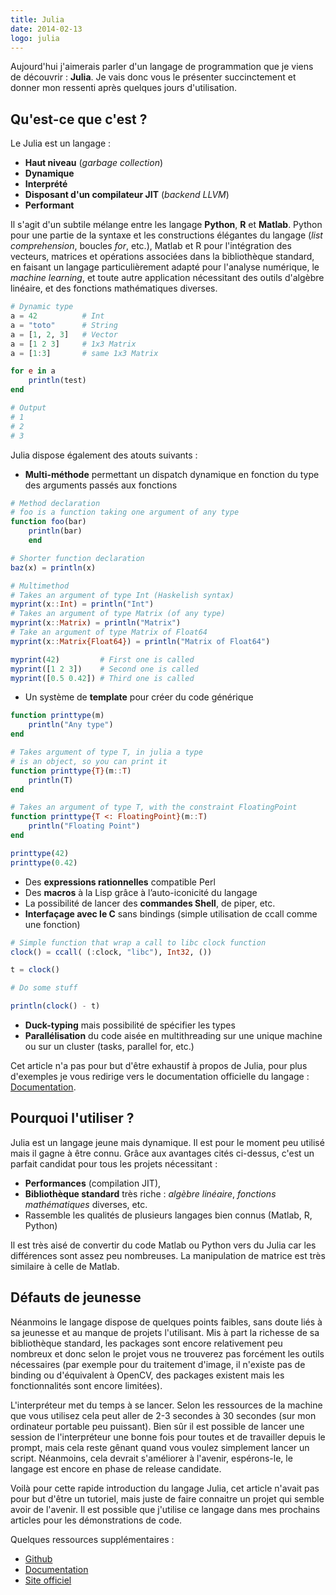 ```yaml
---
title: Julia
date: 2014-02-13
logo: julia
---
```


Aujourd'hui j'aimerais parler d'un langage de programmation que je viens de
découvrir : **Julia**. Je vais donc vous le présenter succinctement et donner
mon ressenti après quelques jours d'utilisation.

## Qu'est-ce que c'est ?

Le Julia est un langage :

* **Haut niveau** (_garbage collection_)
* **Dynamique**
* **Interprété**
* **Disposant d'un compilateur JIT** (_backend LLVM_)
* **Performant**

Il s'agit d'un subtile mélange entre les langage **Python**, **R** et
**Matlab**. Python pour une partie de la syntaxe et les constructions élégantes du
langage (_list comprehension_, boucles _for_, etc.), Matlab et R pour l'intégration
des vecteurs, matrices et opérations associées dans la bibliothèque standard,
en faisant un langage particulièrement adapté pour l'analyse numérique, le
_machine learning_, et toute autre application nécessitant des outils d'algèbre
linéaire, et des fonctions mathématiques diverses.

```julia
# Dynamic type
a = 42          # Int
a = "toto"      # String
a = [1, 2, 3]   # Vector
a = [1 2 3]     # 1x3 Matrix
a = [1:3]       # same 1x3 Matrix

for e in a
    println(test)
end

# Output
# 1
# 2
# 3
```


Julia dispose également des atouts suivants :

* **Multi-méthode** permettant un dispatch dynamique en fonction du type des arguments passés aux fonctions

```julia
# Method declaration
# foo is a function taking one argument of any type
function foo(bar)
    println(bar)
    end

# Shorter function declaration
baz(x) = println(x)

# Multimethod
# Takes an argument of type Int (Haskelish syntax)
myprint(x::Int) = println("Int")
# Takes an argument of type Matrix (of any type)
myprint(x::Matrix) = println("Matrix")
# Take an argument of type Matrix of Float64
myprint(x::Matrix{Float64}) = println("Matrix of Float64")

myprint(42)         # First one is called
myprint([1 2 3])    # Second one is called
myprint([0.5 0.42]) # Third one is called
```

* Un système de **template** pour créer du code générique

```julia
function printtype(m)
    println("Any type")
end

# Takes argument of type T, in julia a type
# is an object, so you can print it
function printtype{T}(m::T)
    println(T)
end

# Takes an argument of type T, with the constraint FloatingPoint
function printtype{T <: FloatingPoint}(m::T)
    println("Floating Point")
end

printtype(42)
printtype(0.42)
```

* Des **expressions rationnelles** compatible Perl
* Des **macros** à la Lisp grâce à l’auto-iconicité du langage
* La possibilité de lancer des **commandes Shell**, de piper, etc.
* **Interfaçage avec le C** sans bindings (simple utilisation de ccall comme une fonction)

```julia
# Simple function that wrap a call to libc clock function
clock() = ccall( (:clock, "libc"), Int32, ())

t = clock()

# Do some stuff

println(clock() - t)
```

* **Duck-typing** mais possibilité de spécifier les types
* **Parallélisation** du code aisée en multithreading sur une unique machine ou sur un cluster (tasks, parallel for, etc.)



Cet article n'a pas pour but d'être exhaustif à propos de Julia, pour plus
d'exemples je vous redirige vers le documentation officielle du langage :
[Documentation](http://docs.julialang.org/en/latest/manual/).



## Pourquoi l'utiliser ?

Julia est un langage jeune mais dynamique. Il est pour le moment peu utilisé
mais il gagne à être connu. Grâce aux avantages cités ci-dessus, c'est un
parfait candidat pour tous les projets nécessitant :

* **Performances** (compilation JIT),
* **Bibliothèque standard** très riche : _algèbre linéaire_, _fonctions mathématiques_ diverses, etc.
* Rassemble les qualités de plusieurs langages bien connus (Matlab, R, Python)


Il est très aisé de convertir du code Matlab ou Python vers du Julia car les
différences sont assez peu nombreuses. La manipulation de matrice est très
similaire à celle de Matlab.



## Défauts de jeunesse

Néanmoins le langage dispose de quelques points faibles, sans doute liés à sa
jeunesse et au manque de projets l'utilisant. Mis à part la richesse de sa
bibliothèque standard, les packages sont encore relativement peu nombreux et
donc selon le projet vous ne trouverez pas forcément les outils nécessaires
(par exemple pour du traitement d'image, il n'existe pas de binding ou
d'équivalent à OpenCV, des packages existent mais les fonctionnalités sont
encore limitées).

L'interpréteur met du temps à se lancer. Selon les ressources de la machine
que vous utilisez cela peut aller de 2-3 secondes à 30 secondes (sur mon
ordinateur portable peu puissant). Bien sûr il est possible de lancer une
session de l'interpréteur une bonne fois pour toutes et de travailler depuis
le prompt, mais cela reste gênant quand vous voulez simplement lancer un
script. Néanmoins, cela devrait s'améliorer à l'avenir, espérons-le, le
langage est encore en phase de release candidate.

Voilà pour cette rapide introduction du langage Julia, cet article n'avait
pas pour but d'être un tutoriel, mais juste de faire connaitre un projet qui
semble avoir de l'avenir. Il est possible que j'utilise ce langage dans mes
prochains articles pour les démonstrations de code.

Quelques ressources supplémentaires :

* [Github](https://github.com/JuliaLang/julia)
* [Documentation](http://docs.julialang.org/en/latest/manual/)
* [Site officiel](http://julialang.org/)
